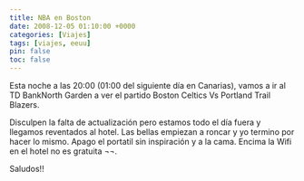 ```yaml
---
title: NBA en Boston
date: 2008-12-05 01:10:00 +0000
categories: [Viajes]
tags: [viajes, eeuu]
pin: false
toc: false
---
```

Esta noche a las 20:00 (01:00 del siguiente día en Canarias), vamos a ir al TD BankNorth Garden a ver el partido Boston Celtics Vs Portland Trail Blazers.

Disculpen la falta de actualización pero estamos todo el día fuera y llegamos reventados al hotel. Las bellas empiezan a roncar y yo termino por hacer lo mismo. Apago el portatil sin inspiración y a la cama. Encima la Wifi en el hotel no es gratuita ¬¬.

Saludos!!